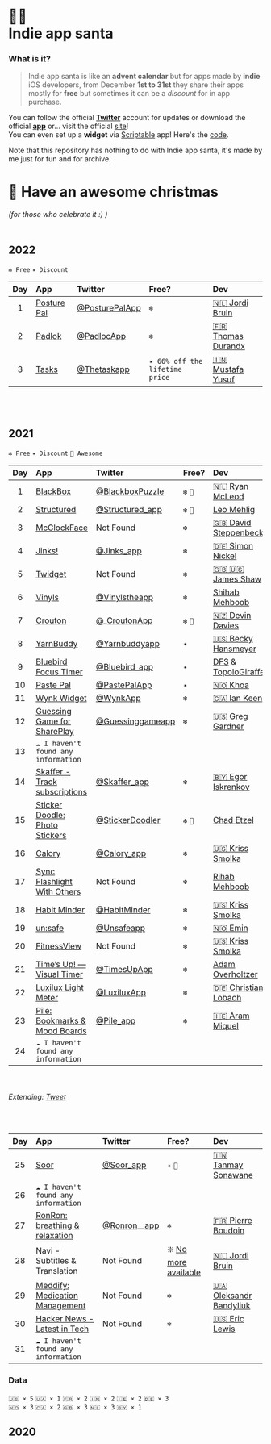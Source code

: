 # 🎅🏻 <br /> Indie app santa

### What is it? <br />
> Indie app santa is like an **advent calendar** but for apps made by **indie** iOS developers, from December **1st to 31st** they share their apps mostly for **free** but sometimes it can be a *discount* for in app purchase. <br />

You can follow the official [**Twitter**](https://twitter.com/indieappsanta?s=21&t=DzSq8UMHflR67STo62OBoA) account for updates or download the official [**app**](https://apps.apple.com/it/app/indie-app-santa/id1594011307?l=en) or... visit the official [site](https://www.indieappsanta.com/)! <br />
You can even set up a **widget** via [Scriptable](https://apps.apple.com/it/app/scriptable/id1405459188?l=en) app! Here's the [code](https://gist.github.com/frboulais/2a11ac628faacf2532d037314324e1a4). <br />

Note that this repository has nothing to do with Indie app santa, it's made by me just for fun and for archive. <br />

# 🎄 Have an awesome christmas <br />
###### (for those who celebrate it :) ) <br /> <br />



## 2022

`❇️ Free` `✴️ Discount` <br />

| **Day** | **App** | **Twitter** | **Free?**| **Dev**|
|:--: | :-- | :-- | :-- | :-- |
| 1 | [Posture Pal](https://apps.apple.com/it/app/posture-pal-perfect-reminder/id1590316152?l=en) | [@PosturePalApp](https://twitter.com/posturepalapp?s=21&t=DzSq8UMHflR67STo62OBoA)  | `❇️` | [🇳🇱 Jordi Bruin](https://twitter.com/jordibruin?s=21&t=gKCEXxOsxXSD-oUl8cAQIw) |
| 2 | [Padlok](https://apple.co/3ORkSrb) | [@PadlocApp](https://twitter.com/padlokapp?s=21&t=DzSq8UMHflR67STo62OBoA) | `❇️` | [🇫🇷 Thomas Durandx](https://twitter.com/deanatoire?s=21&t=gKCEXxOsxXSD-oUl8cAQIw) |
| 3 | [Tasks](https://apple.co/3B2u6eM) | [@Thetaskapp](https://twitter.com/thetaskapp?s=21&t=DzSq8UMHflR67STo62OBoA) | `✴️ 66% off the lifetime price` | [🇮🇳 Mustafa Yusuf](https://twitter.com/mufasayc?s=21&t=gKCEXxOsxXSD-oUl8cAQIw) |

<br />
<br />

## 2021

`❇️ Free` `✴️ Discount` `💟 Awesome` <br />


| **Day** | **App** | **Twitter** | **Free?**| **Dev**|
|:--: | :-- | :-- | :-- | :-- |
| 1 | [BlackBox](https://apps.apple.com/it/app/blackbox-brain-puzzles/id962969578?l=en) | [@BlackboxPuzzle](https://twitter.com/blackboxpuzzles) | `❇️` `💟` | [🇳🇱 Ryan McLeod](https://twitter.com/warpling?s=21&t=gKCEXxOsxXSD-oUl8cAQIw) |
| 2 | [Structured](https://apps.apple.com/it/app/structured-daily-planner/id1499198946?l=en) | [@Structured_app](https://twitter.com/structured_app) | `❇️` `💟` | [Leo Mehlig](https://twitter.com/leomehlig?s=21&t=gKCEXxOsxXSD-oUl8cAQIw) |
| 3 | [McClockFace](https://apps.apple.com/it/app/mcclockface/id1544343485?l=en) | Not Found | `❇️` | [🇬🇧 David Steppenbeck](https://twitter.com/dsteppenbeck) |
| 4 | [Jinks!](https://apps.apple.com/de/app/jinks/id1507193902) | [@Jinks_app](https://twitter.com/jinks_app) | `❇️` | [🇩🇪 Simon Nickel](https://twitter.com/simonnickel) |
| 5 | [Twidget](https://apps.apple.com/it/app/twidget-widget-for-twitter/id1541494972?l=en) | Not Found | `❇️` | [🇬🇧 🇺🇸 James Shaw](https://twitter.com/jsh8w) |
| 6 | [Vinyls](https://apps.apple.com/it/app/vinyls/id1556054655?l=en) | [@Vinylstheapp](https://twitter.com/vinylstheapp) | `❇️` | [Shihab Mehboob](https://twitter.com/JPEGuin) |
| 7 | [Crouton](https://apps.apple.com/it/app/crouton-cooking-companion/id1461650987?l=en) | [@_CroutonApp](https://twitter.com/_croutonapp) | `❇️` `💟` | [🇳🇿 Devin Davies](https://twitter.com/justmedevin) |
| 8 | [YarnBuddy](https://apps.apple.com/us/app/yarnbuddy-knit-and-crochet/id1267678125) | [@Yarnbuddyapp](https://twitter.com/yarnbuddyapp) | `✴️` | [🇺🇸 Becky Hansmeyer](https://twitter.com/bhansmeyer) |
| 9 | [Bluebird Focus Timer](https://apps.apple.com/app/id1478757472) | [@Bluebird_app](https://twitter.com/bluebird_app) | `✴️` | [DFS](https://twitter.com/limited_dfs) & [TopoloGiraffe](https://twitter.com/topologiraffe) |
| 10 | [Paste Pal](https://apps.apple.com/app/id1503446680) | [@PastePalApp](https://twitter.com/PastePalApp) | `✴️` | [🇳🇴 Khoa](https://twitter.com/onmyway133) |
| 11 | [Wynk Widget](https://apps.apple.com/us/app/wynk-widget/id1540207299) | [@WynkApp](https://twitter.com/WynkApp) | `❇️` | [🇨🇦 Ian Keen](https://twitter.com/IanKay) |
| 12 | [Guessing Game for SharePlay](https://apps.apple.com/it/app/guessing-game-for-shareplay/id1573083328?l=en) | [@Guessinggameapp](https://twitter.com/guessinggameapp) | `❇️` | [🇺🇸 Greg Gardner](https://twitter.com/gregggreg2) |
| 13 | `☁️ I haven't found any information` |  |  |  |
| 14 | [Skaffer - Track subscriptions ](https://apps.apple.com/us/app/id1507248426) | [@Skaffer_app](https://twitter.com/skaffer_app) | `❇️` | [🇧🇾 Egor Iskrenkov](https://twitter.com/eiskrenkov) |
| 15 | [Sticker Doodle: Photo Stickers](https://apps.apple.com/app/apple-store/id1576281695) | [@StickerDoodler](https://twitter.com/StickerDoodler) | `❇️` `💟` | [Chad Etzel](https://twitter.com/jazzychad) |
| 16 | [Calory](https://apps.apple.com/it/app/calory-nutrition-diet-coach/id1441252752?l=en) | [@Calory_app](https://twitter.com/Calory_app) | `❇️` |  [🇺🇸 Kriss Smolka](https://twitter.com/ksmolka) |
| 17 | [Sync Flashlight With Others](https://apps.apple.com/it/app/sync-flashlight-with-others/id1590512061?l=en) | Not Found | `❇️` | [Rihab Mehboob](https://twitter.com/elohohel) |
| 18 | [Habit Minder](https://apps.apple.com/it/app/habitminder-habit-tracker/id1253577148?l=en) | [@HabitMinder](https://twitter.com/HabitMinder) | `❇️` | [🇺🇸 Kriss Smolka](https://twitter.com/ksmolka) |
| 19 | [un:safe](https://apps.apple.com/it/app/un-safe-pop-the-lock/id1582291621?l=en) | [@Unsafeapp](https://twitter.com/unsafeapp) | `❇️` | [🇳🇴 Emin](https://twitter.com/emin_ui) |
| 20 | [FitnessView](https://apps.apple.com/it/app/fitnessview-activity-tracker/id1531983371?l=en) | Not Found | `❇️` | [🇺🇸 Kriss Smolka](https://twitter.com/ksmolka) |
| 21 | [Time’s Up! — Visual Timer](https://apps.apple.com/us/app/times-up-timer/id1550456653) | [@TimesUpApp](https://twitter.com/TimesUpApp) | `❇️` | [Adam Overholtzer](https://twitter.com/aoverholtzer) |
| 22 | [Luxilux Light Meter](https://apps.apple.com/it/app/luxilux-light-meter/id1487384157?l=en) | [@LuxiluxApp](https://twitter.com/LuxiluxApp) | `❇️` | [🇩🇪 Christian Lobach](https://twitter.com/DerLobi) |
| 23 | [Pile: Bookmarks & Mood Boards](https://apps.apple.com/it/app/bookmarks-mood-boards-pile/id1549454338) | [@Pile_app](https://twitter.com/pile_app) | `❇️` | [🇮🇪 Aram Miquel](https://twitter.com/aram_miquel) |
| 24 | `☁️ I haven't found any information` |  |  |  |

<br />

###### Extending: [Tweet](https://twitter.com/indieappsanta/status/1474049239407906826)

<br />

| **Day** | **App** | **Twitter** | **Free?**| **Dev**|
|:--: | :-- | :-- | :-- | :-- |
| 25 | [Soor](https://apps.apple.com/app/id1439731526?ls=1) | [@Soor_app](https://twitter.com/soor_app) | `✴️` `💟` | [🇮🇳 Tanmay Sonawane](https://twitter.com/tanmays) |
| 26 | `☁️ I haven't found any information` |  |  |  |
| 27 | [RonRon: breathing & relaxation](https://apps.apple.com/app/ronron/id1588309394) | [@Ronron__app](https://twitter.com/ronron__app) | `❇️` | [🇫🇷 Pierre Boudoin](https://twitter.com/pboudoin) |
| 28 | Navi - Subtitles & Translation | Not Found | ❇️ [No more available](https://twitter.com/jordibruin/status/1554371644742942723?s=20&t=NIzP7rfrw3KBjWCGycl6GQ) | [🇳🇱 Jordi Bruin](https://twitter.com/jordibruin?s=21&t=gKCEXxOsxXSD-oUl8cAQIw) |
| 29 | [Meddify: Medication Management](https://apps.apple.com/it/app/meddify-medication-management/id1562891453?l=en) | Not Found | `❇️` | [🇺🇦 Oleksandr Bandyliuk](https://twitter.com/Bandyliuk) |
| 30 | [Hacker News - Latest in Tech](https://apps.apple.com/it/app/hacker-news-latest-in-tech/id1573004386?l=en) | Not Found | `❇️` | [🇺🇸 Eric Lewis](https://twitter.com/ericlewis) |
| 31 | `☁️ I haven't found any information` |  |  |  |



### Data

`🇺🇸 × 5` `🇺🇦 × 1` `🇫🇷 × 2` `🇮🇳 × 2` `🇮🇪 × 2` `🇩🇪 × 3` <br />
`🇳🇴 × 3` `🇨🇦 × 2` `🇬🇧 × 3` `🇳🇱 × 3` `🇧🇾 × 1`


## 2020